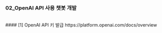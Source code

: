 ### 02_OpenAI API 사용 챗봇 개발

<br>
#### [1] OpenAI API 키 발급
https://platform.openai.com/docs/overview

<br>
